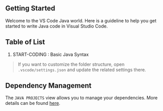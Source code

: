 ## Getting Started

Welcome to the VS Code Java world. Here is a guideline to help you get started to write Java code in Visual Studio Code.

## Table of List
1. START-CODING : Basic Java Syntax

> If you want to customize the folder structure, open `.vscode/settings.json` and update the related settings there.

## Dependency Management

The `JAVA PROJECTS` view allows you to manage your dependencies. More details can be found [here](https://github.com/microsoft/vscode-java-dependency#manage-dependencies).
